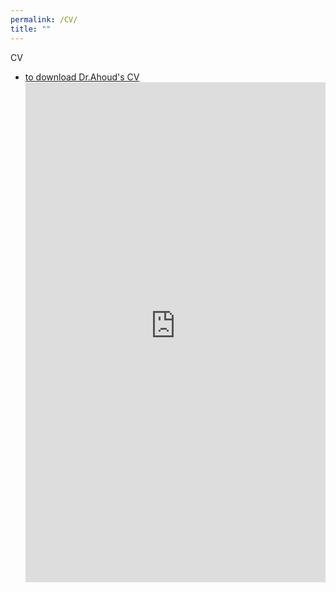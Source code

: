 ```yaml
---
permalink: /CV/
title: ""
---
```

CV
-  <a href="https://ahoud-alhazmi.github.io/_pages/CV_Ahoud.pdf">to download Dr.Ahoud's CV</a> <object data="https://ahoud-alhazmi.github.io/_pages/CV_Ahoud.pdf" type="application/pdf" style="height: 800px; max-width: 56rem; width: 100%;" aria-label="Web browser definition"><iframe src="https://ahoud-alhazmi.github.io/_pages/CV_Ahoud.pdf" style="height: 800px; max-width: 56rem; width: 100%;" frameborder="0"></iframe> </object>
